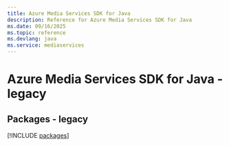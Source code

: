 ```yaml
---
title: Azure Media Services SDK for Java
description: Reference for Azure Media Services SDK for Java
ms.date: 09/16/2025
ms.topic: reference
ms.devlang: java
ms.service: mediaservices
---
```

# Azure Media Services SDK for Java - legacy
## Packages - legacy
[!INCLUDE [packages](media-services-index.md)]